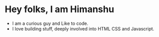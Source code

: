 # Hey folks, I am Himanshu 
* I am a curious guy and Like to code.
* I love building stuff, deeply involved into HTML CSS and Javascript.
<!---
Himanshuub2/Himanshuub2 is a ✨ special ✨ repository because its `README.md` (this file) appears on your GitHub profile.
You can click the Preview link to take a look at your changes.
--->
